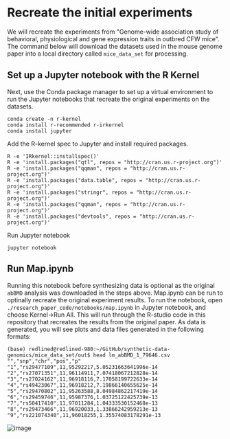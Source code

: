 # Recreate the initial experiments
We will recreate the experiments from "Genome-wide association study of behavioral, physiological and gene expression traits in outbred CFW mice". The command below will download the datasets used in the mouse genome paper into a local directory called `mice_data_set` for processing.

## Set up a Jupyter notebook with the R Kernel
Next, use the Conda package manager to set up a virtual environment to run the Jupyter notebooks that recreate the original experiments on the datasets.

```
conda create -n r-kernel
conda install r-recommended r-irkernel
conda install jupyter
```


Add the R-kernel spec to Jupyter and install required packages.
```
R -e 'IRkernel::installspec()'
R -e 'install.packages("qtl", repos = "http://cran.us.r-project.org")'
R -e 'install.packages("qqman", repos = "http://cran.us.r-project.org")'
R -e 'install.packages("data.table", repos = "http://cran.us.r-project.org")'
R -e 'install.packages("stringr", repos = "http://cran.us.r-project.org")'
R -e 'install.packages("qqman", repos = "http://cran.us.r-project.org")'
R -e 'install.packages("devtools", repos = "http://cran.us.r-project.org")'
```

Run Jupyter notebook

```
jupyter notebook
```

## Run Map.ipynb
Running this notebook before synthesizing data is optional as the original `abBMD` analysis was downloaded in the steps above. Map.ipynb can be run to optinally recreate the original experiment results. To run the notebook, open `./research_paper_code/notebooks/map.ipynb` in Jupyter notebook, and choose Kernel->Run All. This will run through the R-studio code in this repository that recreates the results from the original paper. As data is generated, you will see plots and data files generated in the following formats:

```
(base) redlined@redlined-980:~/GitHub/synthetic-data-genomics/mice_data_set/out$ head lm_abBMD_1_79646.csv
"","snp","chr","pos","p"
"1","rs29477109",11,95292217,5.05231663641996e-14
"2","rs27071351",11,96114911,7.07418067212828e-14
"3","rs27024162",11,96918116,7.17058199722633e-14
"4","rs49423067",11,96918212,7.19866140655625e-14
"5","rs29470802",11,95263588,8.04984862217419e-14
"6","rs29459746",11,95987376,1.03725122425739e-13
"7","rs50417410",11,97011284,1.04333530152468e-13
"8","rs29473466",11,96920033,1.33866242959213e-13
"9","rs221074340",11,96018255,1.35574083178291e-13
```

![image](https://user-images.githubusercontent.com/6510818/136842534-32ed43ac-e80f-47b2-9788-2f5f7149d257.png)




